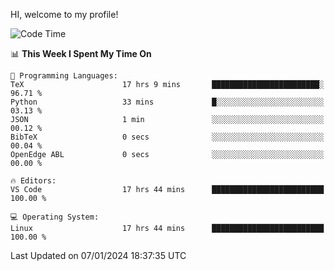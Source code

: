 HI, welcome to my profile!
<!--START_SECTION:waka-->
![Code Time](http://img.shields.io/badge/Code%20Time-1%2C815%20hrs%2059%20mins-blue)

📊 **This Week I Spent My Time On** 

```text
💬 Programming Languages: 
TeX                      17 hrs 9 mins       ████████████████████████░   96.71 % 
Python                   33 mins             █░░░░░░░░░░░░░░░░░░░░░░░░   03.13 % 
JSON                     1 min               ░░░░░░░░░░░░░░░░░░░░░░░░░   00.12 % 
BibTeX                   0 secs              ░░░░░░░░░░░░░░░░░░░░░░░░░   00.04 % 
OpenEdge ABL             0 secs              ░░░░░░░░░░░░░░░░░░░░░░░░░   00.00 % 

🔥 Editors: 
VS Code                  17 hrs 44 mins      █████████████████████████   100.00 % 

💻 Operating System: 
Linux                    17 hrs 44 mins      █████████████████████████   100.00 % 
```


 Last Updated on 07/01/2024 18:37:35 UTC
<!--END_SECTION:waka-->
